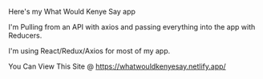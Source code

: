 Here's my What Would Kenye Say app

I'm Pulling from an API with axios and passing everything into the app with Reducers. 

I'm using React/Redux/Axios for most of my app.

You Can View This Site @ https://whatwouldkenyesay.netlify.app/
